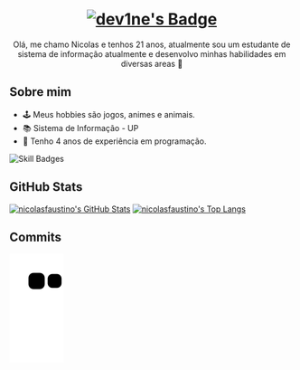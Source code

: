 <div align="center">
        <a href="#">
            <h1>
                <img src="https://img.shields.io/badge/dev1ne-%230d1117.svg?style=for-the-badge&logoColor=white" alt="dev1ne's Badge"/>
            </h1>
        </a>
        Olá, me chamo Nicolas e tenhos 21 anos, atualmente sou um estudante de sistema de informação atualmente e desenvolvo minhas habilidades em diversas areas  👋
</div>


## Sobre mim

- 🕹️ Meus hobbies são jogos, animes e animais.
- 📚 Sistema de Informação - UP
- 💼 Tenho 4 anos de experiência em programação.

![Skill Badges](https://skillicons.dev/icons?i=js,html,css,lua,mysql,react)
                
## GitHub Stats

[![nicolasfaustino's GitHub Stats](https://github-stats-heyyczer.vercel.app/api?username=nicolasfaustino&show_icons=true&theme=github_dark&locale=pt-br)](https://github.com/nicolasfaustino)
[![nicolasfaustino's Top Langs](https://github-stats-heyyczer.vercel.app/api/top-langs/?username=nicolasfaustino&theme=github_dark&locale=pt-br&layout=compact)](https://github.com/nicolasfaustino)

## Commits 
![snake gif](https://github.com/nicolasfaustino/nicolasfaustino/blob/output/github-contribution-grid-snake.svg)
